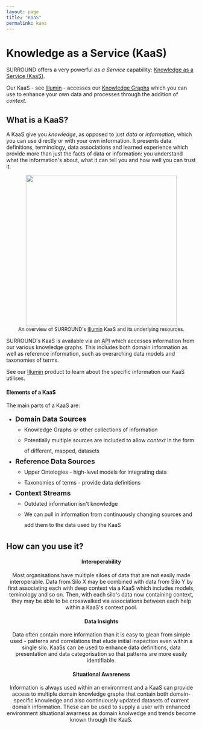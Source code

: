```yaml
---
layout: page
title: "KaaS"
permalink: kaas
---
```

# Knowledge as a Service (KaaS)

SURROUND offers a very powerful *as a Service* capability: [Knowledge as a Service (KaaS)](https://en.wikipedia.org/wiki/Knowledge_as_a_service). 

Our KaaS - see [Illumin](/illumin) - accesses our [Knowledge Graphs](https://en.wikipedia.org/wiki/Graph_(abstract_data_type)) which you can use to enhance your own data and processes through the addition of *context*.

## What is a KaaS?

A KaaS give you *knowledge*, as opposed to just *data* or *information*, which you can use directly or with your own information. It presents data definitions, terminology, data associations and learned experience which provide more than just the facts of data or information: you understand what the information's about, what it can tell you and how well you can trust it. 

<style>
    @media (max-width: 1000px) {
        #contentDiv, #ucs {
            display: block!important;
        }
    }    
    .tooltip {
    position: relative;
    display: inline;
    border-bottom: 1px dotted black;
    }

    .tooltip .tooltiptext {
    visibility: hidden;
    width: 120px;
    background-color: black;
    color: #fff;
    text-align: center;
    border-radius: 6px;
    padding: 5px 0;

    /* Position the tooltip */
    position: absolute;
    z-index: 1;
    }

    .tooltip:hover .tooltiptext {
    visibility: visible;
    }
</style>
<div id="contentDiv" style="display:grid; grid-template-columns: 1fr 1fr;">
    <div style="text-align:center;">
        <a href="images/KaaS.svg"><img class="largeBadge" src="images/KaaS.svg" style="width:400px" /></a><br />
        <span style="font-size:small;">An overview of SURROUND's <a href="/illumin">Illumin</a> KaaS and its underlying resources.</span>
    </div>
    <div>
        <p>SURROUND's KaaS is available via an <span class="tooltip">API<span class="tooltiptext">Application Programming Interface - a system to answer queries</span></span> which accesses information from our various knowledge graphs. This includes both domain information as well as reference information, such as overarching data models and taxonomies of terms.</p>
        <p>See our <a href="/illumin">Illumin</a> product to learn about the specific information our KaaS utilises.</p>
        <h4>Elements of a KaaS</h4>
        <p>The main parts of a KaaS are:</p>
        <ul style="line-height: 2em;">
            <li>
                <strong style="font-size: large;">Domain Data Sources</strong>
                <ul>
                    <li>Knowledge Graphs or other collections of information</li>
                    <li>Potentially multiple sources are included to allow <em>context</em> in the form of different, mapped, datasets </li>
                </ul>
            </li>
            <li>
                <strong style="font-size: large;">Reference Data Sources</strong>
                <ul>
                    <li>Upper Ontologies - high-level models for integrating data</li>
                    <li>Taxonomies of terms - provide data definitions</li>
                </ul>
            </li> 
            <li>
                <strong style="font-size: large;">Context Streams</strong>
                <ul>
                    <li>Outdated information isn't knowledge</li>
                    <li>We can pull in information from continuously changing sources and add them to the data used by the KaaS</li>
                </ul>                
            </li>           
        </ul>
    </div>
</div>

## How can you use it?

<style>
    #ucs {
        display:grid; 
        grid-template-columns: 1fr 1fr 1fr;
    }
    #ucs div {
        text-align: center;
    }
</style>
<div id="ucs">
    <div style="grid-column:1;">
        <h4>Interoperability</h4>
        <p>Most organisations have multiple siloes of data that are not easily made interoperable. Data from Silo X may be combined with data from Silo Y by first associating each with deep context via a KaaS which includes models, teminology and so on. Then, with each silo's data now containing context, they may be able to be crosswalked via associations between each help within a KaaS's context pool.</p>
    </div>
    <div style="grid-column:2;">
        <h4>Data Insights</h4>
        <p>Data often contain more information than it is easy to glean from simple used - patterns and correlations that elude initial inspection even within a single silo. KaaSs can be used to enhance data definitions, data presentation and data categorisation so that patterns are more easily identifiable.</p>
    </div>
    <div style="grid-column:3;">
        <h4>Situational Awareness</h4>
        <p>Information is always used within an environment and a KaaS can provide access to multiple domain knowledge graphs that contain both domain-specific knowledge and also continuously updated datasets of current domain information. These can be used to supply a user with enhanced environment situational awarness as domain knolwedge and trends become known through the KaaS.</p>
    </div>    
</div>